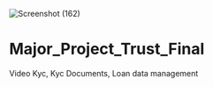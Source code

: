 ![Screenshot (162)](https://user-images.githubusercontent.com/53336152/120632309-7014b880-c486-11eb-8344-3c26edd83873.png)
# Major_Project_Trust_Final
 Video Kyc, Kyc Documents, Loan data management
